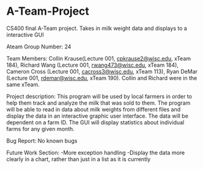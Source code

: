 # A-Team-Project
CS400 final A-Team project. Takes in milk weight data and displays to a interactive GUI

Ateam Group Number: 24

Team Members: Collin Krause(Lecture 001, cpkrause2@wisc.edu, xTeam 184), Richard Wang (Lecture 001, rwang473@wisc.edu, xTeam 184), Cameron Cross (Lecture 001, cacross3@wisc.edu, xTeam 113), Ryan DeMar (Lecture 001, rdemar@wisc.edu, xTeam 190). Collin and Richard were in the same xTeam.

Project description: This program will be used by local farmers in order to help them track and analyze the milk that was sold to them. The program will be able to read in data about milk weights from different files and display the data in an interactive graphic user interface. The data will be dependent on a farm ID. The GUI will display statistics about individual farms for any given month. 

Bug Report: 
No known bugs



Future Work Section:
-More exception handling
-Display the data more clearly in a chart, rather than just in a list as it is currently


